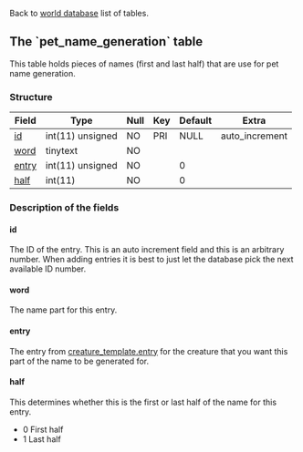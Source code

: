Back to [world database](mangosdb_struct) list of tables.

The \`pet\_name\_generation\` table
-----------------------------------

This table holds pieces of names (first and last half) that are use for pet name generation.

### Structure

| **Field**                          | **Type**         | **Null** | **Key** | **Default** | **Extra**       |
|------------------------------------|------------------|----------|---------|-------------|-----------------|
| [id](Pet_name_generation#id)       | int(11) unsigned | NO       | PRI     | NULL        | auto\_increment |
| [word](Pet_name_generation#word)   | tinytext         | NO       |         |             |                 |
| [entry](Pet_name_generation#entry) | int(11) unsigned | NO       |         | 0           |                 |
| [half](Pet_name_generation#half)   | int(11)          | NO       |         | 0           |                 |

### Description of the fields

#### id

The ID of the entry. This is an auto increment field and this is an arbitrary number. When adding entries it is best to just let the database pick the next available ID number.

#### word

The name part for this entry.

#### entry

The entry from [creature\_template.entry](creature_template#entry) for the creature that you want this part of the name to be generated for.

#### half

This determines whether this is the first or last half of the name for this entry.

-   0 First half
-   1 Last half

